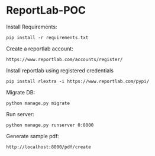 # ReportLab-POC

Install Requirements:
```
pip install -r requirements.txt
```

Create a reportlab account:
```
https://www.reportlab.com/accounts/register/
```

Install reportlab using registered credentials
```
pip install rlextra -i https://www.reportlab.com/pypi/
```

Migrate DB:
```
python manage.py migrate
```

Run server:
```
python manage.py runserver 0:8000
```

Generate sample pdf:
```
http://localhost:8000/pdf/create
```
